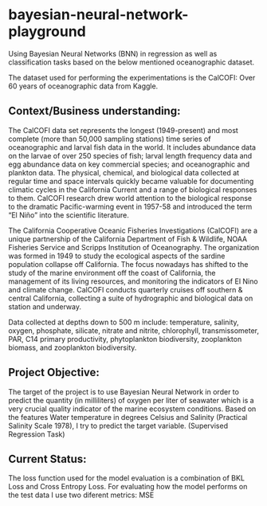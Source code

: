 # bayesian-neural-network-playground
Using Bayesian Neural Networks (BNN) in regression as well as classification tasks based on the below mentioned oceanographic dataset.

The dataset used for performing the experimentations is the CalCOFI: Over 60 years of oceanographic data from Kaggle.

## Context/Business understanding: 
The CalCOFI data set represents the longest (1949-present) and most complete (more than 50,000 sampling stations) time series of oceanographic and larval fish data in the world.
It includes abundance data on the larvae of over 250 species of fish; larval length frequency data and egg abundance data on key commercial species; and oceanographic and plankton data. The physical, chemical, and biological data collected at regular time and space intervals quickly became valuable for documenting climatic cycles in the California Current and a range of biological responses to them. CalCOFI research drew world attention to the biological response to the dramatic Pacific-warming event in 1957-58 and introduced the term “El Niño” into the scientific literature.

The California Cooperative Oceanic Fisheries Investigations (CalCOFI) are a unique partnership of the California Department of Fish & Wildlife, NOAA Fisheries Service and Scripps Institution of Oceanography. The organization was formed in 1949 to study the ecological aspects of the sardine population collapse off California. The focus nowadays has shifted to the study of the marine environment off the coast of California, the management of its living resources, and monitoring the indicators of El Nino and climate change. CalCOFI conducts quarterly cruises off southern & central California, collecting a suite of hydrographic and biological data on station and underway. 

Data collected at depths down to 500 m include: temperature, salinity, oxygen, phosphate, silicate, nitrate and nitrite, chlorophyll, transmissometer, PAR, C14 primary productivity, phytoplankton biodiversity, zooplankton biomass, and zooplankton biodiversity.

## Project Objective:
The target of the project is to use Bayesian Neural Network in order to predict the quantity (in milliliters) of oxygen per liter of seawater which is a very crucial quality indicator of the marine ecosystem conditions. Based on the features Water temperature in degrees Celsius and Salinity (Practical Salinity Scale 1978), I try to predict the target variable. (Supervised Regression Task)

## Current Status: 
The loss function used for the model evaluation is a combination of BKL Loss and Cross Entropy Loss. For evaluating how the model performs on the test data I use two diferent metrics: MSE 
